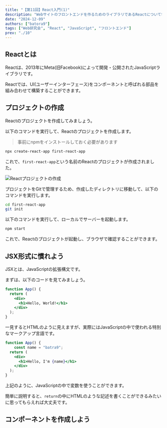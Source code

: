 ```yaml
---
title: "【第11回】React入門(1)"
description: "Webサイトのフロントエンドを作るためのライブラリであるReactについて学びます。"
date: "2024-12-09"
authors: ["batora9"]
tags: ["Web研究会", "React", "JavaScript", "フロントエンド"]
prev: "./10"
---
```


## Reactとは

Reactは、2013年にMeta(旧Facebook)によって開発・公開されたJavaScriptライブラリです。

Reactでは、UI(ユーザーインターフェース)をコンポーネントと呼ばれる部品を組み合わせて構築することができます。

## プロジェクトの作成

Reactのプロジェクトを作成してみましょう。

以下のコマンドを実行して、Reactのプロジェクトを作成します。

> 事前にnpmをインストールしておく必要があります

```bash
npx create-react-app first-react-app
```

これで、`first-react-app`という名前のReactのプロジェクトが作成されました。

![Reactプロジェクトの作成](/images/blog/2024/webken-11/create-project.png)

プロジェクトをGitで管理するため、作成したディレクトリに移動して、以下のコマンドを実行します。

```bash
cd first-react-app
git init
```

以下のコマンドを実行して、ローカルでサーバーを起動します。

```bash
npm start
```

これで、Reactのプロジェクトが起動し、ブラウザで確認することができます。

## JSX形式に慣れよう

JSXとは、JavaScriptの拡張構文です。

まずは、以下のコードを見てみましょう。

```jsx
function App() {
  return (
    <div>
      <h1>Hello, World!</h1>
    </div>
  );
}
```

一見するとHTMLのように見えますが、実際にはJavaScriptの中で使われる特別なマークアップ言語です。

```jsx
function App() {
    const name = "batra9";
  return (
    <div>
      <h1>Hello, I'm {name}</h1>
    </div>
  );
}
```

上記のように、JavaScriptの中で変数を使うことができます。

簡単に説明すると、`return`の中にHTMLのような記述を書くことができるみたいに思ってもらえれば大丈夫です。

## コンポーネントを作成しよう
